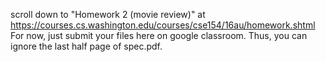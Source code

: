 scroll down to "Homework 2 (movie review)" at
https://courses.cs.washington.edu/courses/cse154/16au/homework.shtml
For now, just submit your files here on google classroom.
Thus, you can ignore the last half page of spec.pdf.
